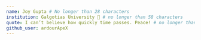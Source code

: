 ```yaml
---
name: Joy Gupta # No longer than 28 characters
institution: Galgotias University 🚩 # no longer than 58 characters
quote: I can’t believe how quickly time passes. Peace! # no longer than 100 characters, avoid using quotes(") to guarantee the format remains the same.
github_user: ardourApeX
---
```


